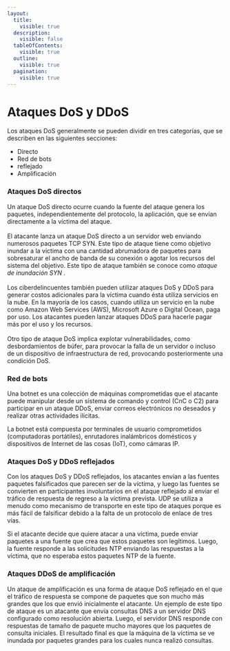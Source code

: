 ```yaml
---
layout:
  title:
    visible: true
  description:
    visible: false
  tableOfContents:
    visible: true
  outline:
    visible: true
  pagination:
    visible: true
---
```


# Ataques DoS y DDoS

Los ataques DoS generalmente se pueden dividir en tres categorías, que se describen en las siguientes secciones:

* Directo
* Red de bots
* reflejado
* Amplificación

### Ataques DoS directos

Un ataque DoS directo ocurre cuando la fuente del ataque genera los paquetes, independientemente del protocolo, la aplicación, que se envían directamente a la víctima del ataque. \
\
El atacante lanza un ataque DoS directo a un servidor web  enviando numerosos paquetes TCP SYN. Este tipo de ataque tiene como objetivo inundar a la víctima con una cantidad abrumadora de paquetes para sobresaturar el ancho de banda de su conexión o agotar los recursos del sistema del objetivo. Este tipo de ataque también se conoce como _ataque de inundación SYN_ .\
\
Los ciberdelincuentes también pueden utilizar ataques DoS y DDoS para generar costos adicionales para la víctima cuando ésta utiliza servicios en la nube. En la mayoría de los casos, cuando utiliza un servicio en la nube como Amazon Web Services (AWS), Microsoft Azure o Digital Ocean, paga por uso. Los atacantes pueden lanzar ataques DDoS para hacerle pagar más por el uso y los recursos.\
\
Otro tipo de ataque DoS implica explotar vulnerabilidades, como desbordamientos de búfer, para provocar la falla de un servidor o incluso de un dispositivo de infraestructura de red, provocando posteriormente una condición DoS.

### Red de bots

Una botnet  es una colección de máquinas comprometidas que el atacante puede manipular desde un sistema de comando y control (CnC o C2) para participar en un ataque DDoS, enviar correos electrónicos no deseados y realizar otras actividades ilícitas.

La botnet está compuesta por terminales de usuario comprometidos (computadoras portátiles), enrutadores inalámbricos domésticos y dispositivos de Internet de las cosas (IoT), como cámaras IP.

### Ataques DoS y DDoS reflejados

Con los ataques DoS y DDoS reflejados, los atacantes envían a las fuentes paquetes falsificados que parecen ser de la víctima, y ​​luego las fuentes se convierten en participantes involuntarios en el ataque reflejado al enviar el tráfico de respuesta de regreso a la víctima prevista. UDP se utiliza a menudo como mecanismo de transporte en este tipo de ataques porque es más fácil de falsificar debido a la falta de un protocolo de enlace de tres vías.

Si el atacante decide que quiere atacar a una víctima, puede enviar paquetes a una fuente que crea que estos paquetes son legítimos. Luego, la fuente responde a las solicitudes NTP enviando las respuestas a la víctima, que no esperaba estos paquetes NTP de la fuente.

### Ataques DDoS de amplificación

Un ataque de amplificación es una forma de ataque DoS reflejado en el que el tráfico de respuesta  se compone de paquetes que son mucho más grandes que los que envió inicialmente el atacante. Un ejemplo de este tipo de ataque es un atacante que envía consultas DNS a un servidor DNS configurado como resolución abierta. Luego, el servidor DNS responde con respuestas de tamaño de paquete mucho mayores que los paquetes de consulta iniciales. El resultado final es que la máquina de la víctima se ve inundada por paquetes grandes para los cuales nunca realizó consultas.
